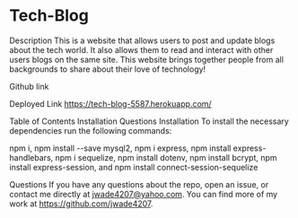 # Tech-Blog
Description
This is a website that allows users to post and update blogs about the tech world. It also allows them to read and interact with other users blogs on the same site. This website brings together people from all backgrounds to share about their love of technology!

Github link


Deployed Link
https://tech-blog-5587.herokuapp.com/

Table of Contents
Installation
Questions
Installation
To install the necessary dependencies run the following commands:

npm i, npm install --save mysql2, npm i express, npm install express-handlebars, npm i sequelize, npm install dotenv, npm install bcrypt, npm install express-session, and npm install connect-session-sequelize

Questions
If you have any questions about the repo, open an issue, or contact me directly at jwade4207@yahoo.com. You can find more of my work at https://github.com/jwade4207.